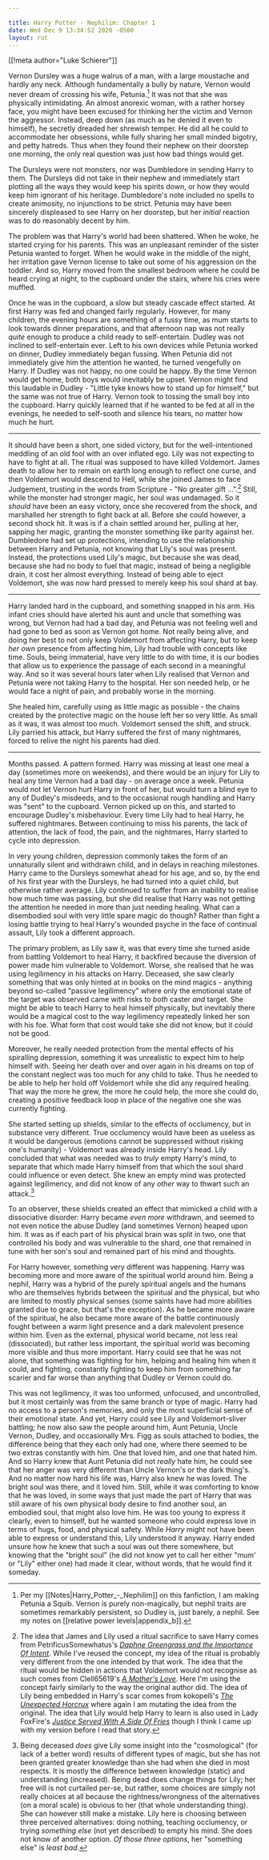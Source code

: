 ```yaml
---

title: Harry Potter - Nephilim: Chapter 1 
date: Wed Dec 9 13:34:52 2020 -0500
layout: rut
---
```


[[!meta author="Luke Schierer"]] 

Vernon Dursley was a huge walrus of a man, with a large moustache and hardly
any neck. Although fundamentally a bully by nature, Vernon would never dream of
crossing his wife, Petunia.[^20210902-6]  It was not that she was physically
intimidating.  An almost anorexic woman, with a rather horsey face, you might
have been excused for thinking her the victim and Vernon the aggressor.
Instead, deep down (as much as he denied it even to himself), he secretly
dreaded her shrewish temper.  He did all he could to accommodate her obsessions,
while fully sharing her small minded bigotry, and petty hatreds.  Thus when
they found their nephew on their doorstep one morning, the only real question
was just how bad things would get.

The Dursleys were not monsters, nor was Dumbledore in sending Harry to them.
The Dursleys did not take in their nephew and immediately start plotting
all the ways they would keep his spirits down, or how they would keep him
ignorant of his heritage.  Dumbledore's note included no spells to create
animosity, no injunctions to be strict.  Petunia may have been sincerely
displeased to see Harry on her doorstep, but her *initial* reaction was to
do reasonably decent by him.

The problem was that Harry's world had been shattered.  When he woke, he
started crying for his parents.  This was an unpleasant reminder of the sister
Petunia wanted to forget.  When he would wake in the middle of the night,
her irritation gave Vernon license to take out some of his aggression on
the toddler.  And so, Harry moved from the smallest bedroom where he could
be heard crying at night, to the cupboard under the stairs, where his cries
were muffled.

Once he was in the cupboard, a slow but steady cascade effect started.
At first Harry was fed and changed fairly regularly.  However, for many
children, the evening hours are something of a fussy time, as mum starts
to look towards dinner preparations, and that afternoon nap was not really
*quite* enough to produce a child ready to self-entertain.  Dudley was not
inclined to self-entertain ever.  Left to his own devices while Petunia
worked on dinner, Dudley immediately began fussing.  When Petunia did not
immediately give him the attention he wanted, he turned vengefully on Harry.
If Dudley was not happy, no one could be happy.  By the time Vernon would get
home, both boys would inevitably be upset.  Vernon might find this laudable
in Dudley - "Little tyke knows how to stand up for himself," but the same was
not true of Harry.  Vernon took to tossing the small boy into the cupboard.
Harry quickly learned that if he wanted to be fed at all in the evenings,
he needed to self-sooth and silence his tears, no matter how much he hurt.

- - -

It should have been a short, one sided victory, but for the well-intentioned
meddling of an old fool with an over inflated ego.  Lily was not expecting
to have to fight at all.  The ritual was supposed to have killed Voldemort.
James death to allow her to remain on earth long enough to reflect one
curse, and then Voldemort would descend to Hell, while she joined James
to face Judgement, trusting in the words from Scripture - "No greater
gift ...".[^20201214-1] Still, while the monster had stronger magic, her
soul was undamaged.  So it *should* have been an easy victory, once she
recovered from the shock, and marshalled her strength to fight back at all.
Before she could however, a second shock hit.  It was is if a chain settled
around her, pulling at her, sapping her magic, granting the monster something
like parity against her.  Dumbledore had set up protections, intending to
use the relationship between Harry and Petunia, not knowing that Lily's soul
was present.  Instead, the protections used Lily's magic, but because she
was dead, because she had no body to fuel that magic, instead of being a
negligible drain, it cost her almost everything.  Instead of being able to
eject Voldemort, she was now hard pressed to merely keep his soul shard at bay.

- - -

Harry landed hard in the cupboard, and something snapped in his arm.
His infant cries should have alerted his aunt and uncle that something was
wrong, but Vernon had had a bad day, and Petunia was not feeling well and had
gone to bed as soon as Vernon got home.  Not really being alive, and doing
her best to not only keep Voldemort from affecting Harry, but to keep *her
own* presence from affecting him, Lily had trouble with concepts like time.
Souls, being immaterial, have very little to do with time, it is our bodies
that allow us to experience the passage of each second in a meaningful way.
And so it was several hours later when Lily realised that Vernon and Petunia
were not taking Harry to the hospital.  Her son needed help, or he would
face a night of pain, and probably worse in the morning.

She healed him, carefully using as little magic as possible - the chains
created by the protective magic on the house left her so very little.
As small as it was, it was almost too much.  Voldemort sensed the shift,
and struck.  Lily parried his attack, but Harry suffered the first of many
nightmares, forced to relive the night his parents had died.

- - -

Months passed.  A pattern formed.  Harry was missing at least one meal a day
(sometimes more on weekends), and there would be an injury for Lily to heal
any time Vernon had a bad day - on average once a week. Petunia would not
let Vernon hurt Harry in front of her, but would turn a blind eye to any of
Dudley's misdeeds, and to the occasional rough handling and Harry was "sent"
to the cupboard.  Vernon picked up on this, and started to encourage Dudley's
misbehaviour.  Every time Lily had to heal Harry, he suffered nightmares.
Between continuing to miss his parents, the lack of attention, the lack of
food, the pain, and the nightmares, Harry started to cycle into depression.

In very young children, depression commonly takes the form of an unnaturally
silent and withdrawn child, and in delays in reaching milestones.  Harry came
to the Dursleys somewhat ahead for his age, and so, by the end of his first
year with the Dursleys, he had turned into a quiet child, but otherwise rather
average.  Lily continued to suffer from an inability to realise how much time
was passing, but she did realise that Harry was not getting the attention
he needed in more than just needing healing.  What can a disembodied soul
with very little spare magic do though?  Rather than fight a losing battle
trying to heal Harry's wounded psyche in the face of continual assault,
Lily took a different approach.

The primary problem, as Lily saw it, was that every time she turned aside
from battling Voldemort to heal Harry, it backfired because the diversion of
power made him vulnerable to Voldemort.  Worse, she realised that he was using
legilimency in his attacks on Harry.  Deceased, she saw clearly something that
was only hinted at in books on the mind magics - anything beyond so-called
"passive legilimency" where only the emotional state of the target was
observed came with risks to *both* caster *and* target.  She might be able
to teach Harry to heal himself physically, but inevitably there would be a
magical cost to the way legilimency repeatedly linked her son with his foe.
What form that cost would take she did not know, but it could not be good.

Moreover, he really needed protection from the mental effects of his spiralling
depression, something it was unrealistic to expect him to help himself with.
Seeing her death over and over again in his dreams on top of the constant
neglect was too much for any child to take.  Thus he needed to be able to
help her hold off Voldemort while she did any required healing.  That way
the more he grew, the more he could help, the more she could do, creating a
positive feedback loop in place of the negative one she was currently fighting.

She started setting up shields, similar to the effects of occlumency, but
in substance very different.  True occlumency would have been as useless as it
would be dangerous (emotions cannot be suppressed without risking one's
humanity) - Voldemort was already inside Harry's head.  Lily concluded that what
was needed was to *truly* empty Harry's mind, to separate that which made Harry
himself from that which the soul shard could influence or even detect.  She knew
an empty mind was protected against legilimency, and did not know of any *other*
way to thwart such an attack.[^20210917-1] 

To an observer, these shields created an effect that mimicked a child with a
dissociative disorder: Harry became *even more* withdrawn, and seemed to not
even notice the abuse Dudley (and sometimes Vernon) heaped upon him. It was as
if each part of his physical brain was split in two, one that controlled his
body and was vulnerable to the shard, one that remained in tune with her son's
soul and remained part of his mind and thoughts.

For Harry however, something very different was happening.  Harry was
becoming more and more aware of the spiritual world around him.  Being a
nephil, Harry was a hybrid of the purely spiritual angels and the humans
who are themselves hybrids between the spiritual and the physical, but who
are limited to mostly physical senses (some saints have had more abilities
granted due to grace, but that's the exception).  As he became more aware of
the spiritual, he also became more aware of the battle continuously fought
between a warm light presence and a dark malevolent presence within him.
Even as the external, physical world became, not less real (dissociated),
but rather less important, the spiritual world was becoming more visible and
thus more important.  Harry could see that he was not alone, that something
was fighting for him, helping and healing him when it could, and fighting,
constantly fighting to keep him from something far scarier and far worse
than anything that Dudley or Vernon could do.

This was not legilimency, it was too unformed, unfocused, and uncontrolled, but
it most certainly was from the same branch or type of magic.  Harry had no
access to a person's memories, and only the most superficial sense of their
emotional state.  And yet, Harry could see Lily and Voldemort-sliver battling;
he now also saw the people around him, Aunt Petunia, Uncle Vernon, Dudley, and
occasionally Mrs. Figg as souls attached to bodies, the difference being that
they each only had one, where there seemed to be two extras constantly with him.
One that loved him, and one that hated him.  And so Harry knew that Aunt Petunia
did not *really* hate him, he could see that her anger was very different than
Uncle Vernon's or the dark thing's.  And no matter now hard his life was,
Harry also knew he was loved.  The bright soul was there, and it loved him.
Still, while it was comforting to know that he was loved, in some ways that just
made the part of Harry that was still aware of his own physical body desire to
find another soul, an embodied soul, that might also love him.  He was too young
to express it clearly, even to himself, but he wanted someone who could express
love in terms of hugs, food, and physical safety.  While *Harry* might not have
been able to express or understand this, Lily understood it anyway.  Harry ended
unsure how he knew that such a soul was out there somewhere, but knowing that
the "bright soul" (he did not know yet to call her either "mum' or "Lily" either
one) had made it clear, without words, that he would find it someday. 

[^20210917-1]: Being deceased *does* give Lily some insight into the
    "cosmological" (for lack of a better word) results of different types of
    magic, but she has not been granted greater knowledge than she had when she
    died in most respects.  It is mostly the difference between knowledge
    (static) and understanding (increased).  Being dead does change things for
    Lily; her free will is not curtailed per-se, but rather, some choices are
    simply not really choices at all because the rightness/wrongness of the
    alternatives (on a moral scale) is obvious to her (that whole understanding
    thing).  She can however still make a mistake.  Lily here is choosing
    between three perceived alternatives: doing nothing, teaching occlumency, or
    trying *something else* (not yet described) to empty his mind. She does not
    know of another option.  *Of those three options*, her "something else" is
    *least bad*.

[^20201214-1]: The idea that James and Lily used a ritual sacrifice to save
    Harry comes from PetrificusSomewhatus's _[Daphne Greengrass and the Importance Of Intent](https://archiveofourown.org/works/23986264?view_full_work=true)_.
    While I've reused the concept, my idea of the ritual is probably very different
    from the one intended by that work.  The idea that the ritual would be hidden
    in actions that Voldemort would not recognise as such comes from Clell65619's
    _[A Mother's Love](https://deluded-musings.fanficauthors.net/A_Mothers_Love/)_.
    Here I'm using the concept fairly similarly to the way
    the original author did.  The idea of Lily being embedded
    in Harry's scar comes from kokopelli's _[The Unexpected Horcrux](https://kokopelli.nsns.fanficauthors.net/The_Unexpected_Horcrux)_
    where again I am mutating the idea from the original. The idea that Lily
    would help Harry to learn is also used in Lady FoxFire's 
    _[Justice Served With A Side Of Fries](https://www.fanfiction.net/s/6300111)_ 
    though I think I came up with my version before I read that story. 

[^20210902-6]: Per my [[Notes|Harry_Potter_-_Nephilim]] on this fanfiction, I am
    making Petunia a Squib. Vernon is purely non-magically, but nephil traits
    are sometimes remarkably persistent, so Dudley is, just barely, a nephil.
    See my notes on [[relative power levels|appendix_b]].
